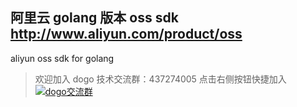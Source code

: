 阿里云 golang 版本 oss sdk http://www.aliyun.com/product/oss
----
aliyun oss sdk for golang 

> 欢迎加入 dogo 技术交流群：437274005 点击右侧按钮快捷加入
[![dogo交流群](http://pub.idqqimg.com/wpa/images/group.png)](http://shang.qq.com/wpa/qunwpa?idkey=1720f7b75f19d952b80e10549ce35c6cc922c25b6505cd6f6680ac4fc7259484)

